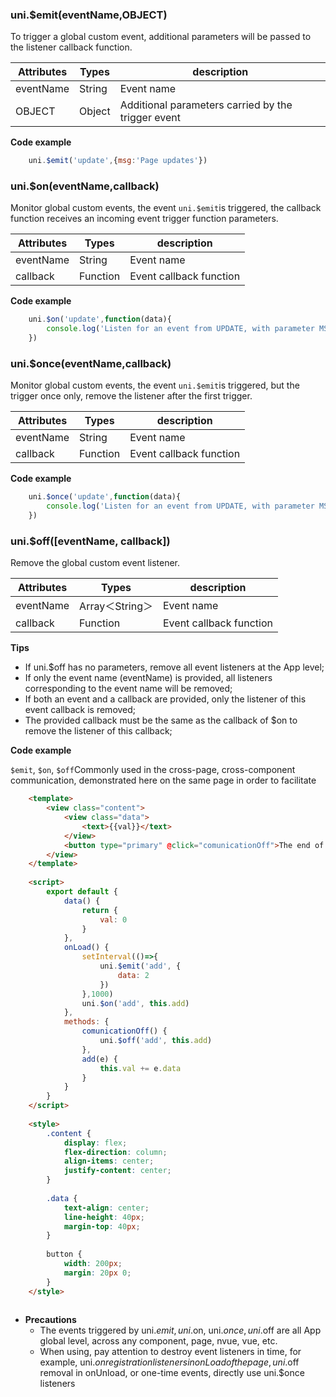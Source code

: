 ### uni.$emit(eventName,OBJECT)

To trigger a global custom event, additional parameters will be passed to the listener callback function.

| Attributes | Types  | description                                        |
| ---------- | ------ | -------------------------------------------------- |
| eventName  | String | Event name                                         |
| OBJECT     | Object | Additional parameters carried by the trigger event |

**Code example**

```javascript
	uni.$emit('update',{msg:'Page updates'})
```


### uni.$on(eventName,callback)

Monitor global custom events, the event `uni.$emit`is triggered, the callback function receives an incoming event trigger function parameters.

| Attributes | Types    | description             |
| ---------- | -------- | ----------------------- |
| eventName  | String   | Event name              |
| callback   | Function | Event callback function |

**Code example**

```javascript
	uni.$on('update',function(data){
		console.log('Listen for an event from UPDATE, with parameter MSG as:' + data.msg);
	})
```


### uni.$once(eventName,callback)

Monitor global custom events, the event `uni.$emit`is triggered, but the trigger once only, remove the listener after the first trigger.

| Attributes | Types    | description             |
| ---------- | -------- | ----------------------- |
| eventName  | String   | Event name              |
| callback   | Function | Event callback function |

**Code example**

```javascript
	uni.$once('update',function(data){
		console.log('Listen for an event from UPDATE, with parameter MSG as:' + data.msg);
	})
```

### uni.$off([eventName, callback])

Remove the global custom event listener.

| Attributes | Types           | description             |
| ---------- | --------------- | ----------------------- |
| eventName  | Array＜String＞ | Event name              |
| callback   | Function        | Event callback function |

**Tips**

- If uni.$off has no parameters, remove all event listeners at the App level;
- If only the event name (eventName) is provided, all listeners corresponding to the event name will be removed;
- If both an event and a callback are provided, only the listener of this event callback is removed;
- The provided callback must be the same as the callback of $on to remove the listener of this callback;

**Code example**

`$emit`, `$on`, `$off`Commonly used in the cross-page, cross-component communication, demonstrated here on the same page in order to facilitate

```html
	<template>
		<view class="content">
			<view class="data">
				<text>{{val}}</text>
			</view>
			<button type="primary" @click="comunicationOff">The end of the listening</button>
		</view>
	</template>
	
	<script>
		export default {
			data() {
				return {
					val: 0
				}
			},
			onLoad() {
				setInterval(()=>{
					uni.$emit('add', {
						data: 2
					})
				},1000)
				uni.$on('add', this.add)
			},
			methods: {
				comunicationOff() {
					uni.$off('add', this.add)
				},
				add(e) {
					this.val += e.data
				}
			}
		}
	</script>
	
	<style>
		.content {
			display: flex;
			flex-direction: column;
			align-items: center;
			justify-content: center;
		}
	
		.data {
			text-align: center;
			line-height: 40px;
			margin-top: 40px;
		}
	
		button {
			width: 200px;
			margin: 20px 0;
		}
	</style>
	
```

- **Precautions**
  - The events triggered by uni.$emit, uni.$on, uni.$once, uni.$off are all App global level, across any component, page, nvue, vue, etc.
  - When using, pay attention to destroy event listeners in time, for example, uni.$on registration listeners in onLoad of the page, uni.$off removal in onUnload, or one-time events, directly use uni.$once listeners

